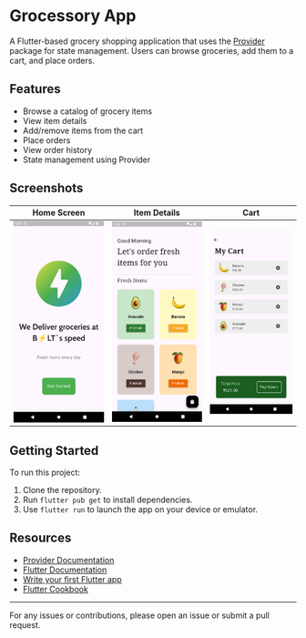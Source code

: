# Grocessory App

A Flutter-based grocery shopping application that uses the [Provider](https://pub.dev/packages/provider) package for state management. Users can browse groceries, add them to a cart, and place orders.

## Features

- Browse a catalog of grocery items
- View item details
- Add/remove items from the cart
- Place orders
- View order history
- State management using Provider

## Screenshots

| Home Screen | Item Details | Cart | 
|:-----------:|:------------:|:----:|
| ![Home](screenshots/first.png) | ![Details](screenshots/second.png) | ![Cart](screenshots/third.png) | 

## Getting Started

To run this project:

1. Clone the repository.
2. Run `flutter pub get` to install dependencies.
3. Use `flutter run` to launch the app on your device or emulator.

## Resources

- [Provider Documentation](https://pub.dev/packages/provider)
- [Flutter Documentation](https://docs.flutter.dev/)
- [Write your first Flutter app](https://docs.flutter.dev/get-started/codelab)
- [Flutter Cookbook](https://docs.flutter.dev/cookbook)

---
For any issues or contributions, please open an issue or submit a pull request.
